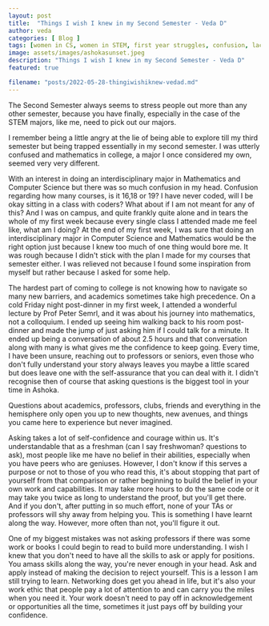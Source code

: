 ```yaml
---
layout: post
title:  "Things I wish I knew in my Second Semester - Veda D"
author: veda
categories: [ Blog ]
tags: [women in CS, women in STEM, first year struggles, confusion, lack of confidence]
image: assets/images/ashokasunset.jpeg
description: "Things I wish I knew in my Second Semester - Veda D"
featured: true

filename: "posts/2022-05-28-thingiwishiknew-vedad.md"
---
```


The Second Semester always seems to stress people out more than any other semester, because you have finally, especially in the case of the STEM majors, like me, need to pick out our majors. 

I remember being a little angry at the lie of being able to explore till my third semester but being trapped essentially in my second semester. I was utterly confused and mathematics in college, a major I once considered my own, seemed very very different. 

With an interest in doing an interdisciplinary major in Mathematics and Computer Science but there was so much confusion in my head. Confusion regarding how many courses, is it 16,18 or 19? I have never coded, will I be okay sitting in a class with coders? What about if I am not meant for any of this? And I was on campus, and quite frankly quite alone and in tears the whole of my first week because every single class I attended made me feel like, what am I doing? At the end of my first week, I was sure that doing an interdisciplinary major in Computer Science and Mathematics would be the right option just because I knew too much of one thing would bore me. It was rough because I didn't stick with the plan I made for my courses that semester either. I was relieved not because I found some inspiration from myself but rather because I asked for some help. 

The hardest part of coming to college is not knowing how to navigate so many new barriers, and academics sometimes take high precedence. 
On a cold Friday night post-dinner in my first week, I attended a wonderful lecture by Prof Peter Semrl, and it was about his journey into mathematics, not a colloquium. I ended up seeing him walking back to his room post-dinner and made the jump of just asking him if I could talk for a minute. It ended up being a conversation of about 2.5 hours and that conversation along with many is what gives me the confidence to keep going. Every time, I have been unsure, reaching out to professors or seniors, even those who don't fully understand your story always leaves you maybe a little scared but does leave one with the self-assurance that you can deal with it. I didn't recognise then of course that asking questions is the biggest tool in your time in Ashoka. 

Questions about academics, professors, clubs, friends and everything in the hemisphere only open you up to new thoughts, new avenues, and things you came here to experience but never imagined. 

Asking takes a lot of self-confidence and courage within us. It's understandable that as a freshman (can I say freshwoman? questions to ask), most people like me have no belief in their abilities, especially when you have peers who are geniuses. However, I don't know if this serves a purpose or not to those of you who read this, it's about stopping that part of yourself from that comparison or rather beginning to build the belief in your own work and capabilities. It may take more hours to do the same code or it may take you twice as long to understand the proof, but you'll get there. And if you don't, after putting in so much effort, none of your TAs or professors will shy away from helping you. This is something I have learnt along the way. However, more often than not, you'll figure it out. 

One of my biggest mistakes was not asking professors if there was some work or books I could begin to read to build more understanding. I wish I knew that you don't need to have all the skills to ask or apply for positions. You amass skills along the way, you're never enough in your head. Ask and apply instead of making the decision to reject yourself. This is a lesson I am still trying to learn. Networking does get you ahead in life, but it's also your work ethic that people pay a lot of attention to and can carry you the miles when you need it. Your work doesn't need to pay off in acknowledgement or opportunities all the time, sometimes it just pays off by building your confidence. 
